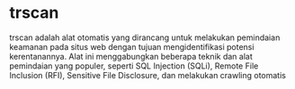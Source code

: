 # trscan
trscan adalah alat otomatis yang dirancang untuk melakukan pemindaian keamanan pada situs web dengan tujuan mengidentifikasi potensi kerentanannya. Alat ini menggabungkan beberapa teknik dan alat pemindaian yang populer, seperti SQL Injection (SQLi), Remote File Inclusion (RFI), Sensitive File Disclosure, dan melakukan crawling otomatis
